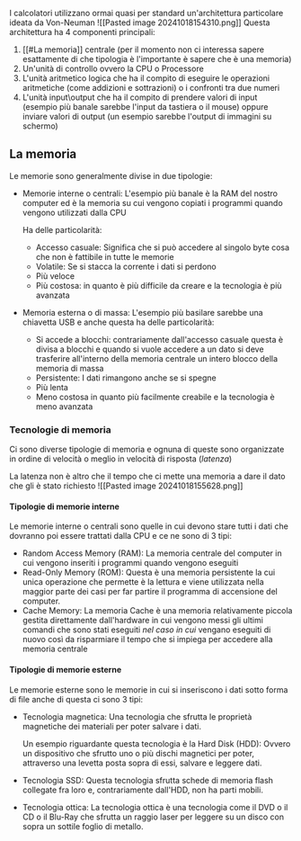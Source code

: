 I calcolatori utilizzano ormai quasi per standard un'architettura particolare ideata da Von-Neuman
![[Pasted image 20241018154310.png]]
Questa architettura ha 4 componenti principali:
1. [[#La memoria]] centrale (per il momento non ci interessa sapere esattamente di che tipologia è l'importante è sapere che è una memoria)
2. Un'unità di controllo ovvero la CPU o Processore
3. L'unità aritmetico logica che ha il compito di eseguire le operazioni aritmetiche (come addizioni e sottrazioni) o i confronti tra due numeri
4. L'unità input\output che ha il compito di prendere valori di input (esempio più banale sarebbe l'input da tastiera o il mouse) oppure inviare valori di output (un esempio sarebbe l'output di immagini su schermo)

## La memoria

Le memorie sono generalmente divise in due tipologie:
- Memorie interne o centrali:
  L'esempio più banale è la RAM del nostro computer ed è la memoria su cui vengono copiati i programmi quando vengono utilizzati dalla CPU
  
  Ha delle particolarità:
  - Accesso casuale: Significa che si può accedere al singolo byte cosa che non è fattibile in tutte le memorie
  - Volatile: Se si stacca la corrente i dati si perdono
  - Più veloce
  - Più costosa: in quanto è più difficile da creare e la tecnologia è più avanzata
- Memoria esterna o di massa:
  L'esempio più basilare sarebbe una chiavetta USB e anche questa ha delle particolarità:
  - Si accede a blocchi: contrariamente dall'accesso casuale questa è divisa a blocchi e quando si vuole accedere a un dato si deve trasferire all'interno della memoria centrale un intero blocco della memoria di massa
  - Persistente: I dati rimangono anche se si spegne
  - Più lenta
  - Meno costosa in quanto più facilmente creabile e la tecnologia è meno avanzata

### Tecnologie di memoria
Ci sono diverse tipologie di memoria e ognuna di queste sono organizzate in ordine di velocità o meglio in velocità di risposta (*latenza*)

La latenza non è altro che il tempo che ci mette una memoria a dare il dato che gli è stato richiesto
![[Pasted image 20241018155628.png]]

#### Tipologie di memorie interne
Le memorie interne o centrali sono quelle in cui devono stare tutti i dati che dovranno poi essere trattati dalla CPU e ce ne sono di 3 tipi:
- Random Access Memory (RAM): La memoria centrale del computer in cui vengono inseriti i programmi quando vengono eseguiti
- Read-Only Memory (ROM): Questa è una memoria persistente la cui unica operazione che permette è la lettura e viene utilizzata nella maggior parte dei casi per far partire il programma di accensione del computer.
- Cache Memory: La memoria Cache è una memoria relativamente piccola gestita direttamente dall'hardware in cui vengono messi gli ultimi comandi che sono stati eseguiti *nel caso in cui* vengano eseguiti di nuovo così da risparmiare il tempo che si impiega per accedere alla memoria centrale

#### Tipologie di memorie esterne
Le memorie esterne sono le memorie in cui si inseriscono i dati sotto forma di file anche di questa ci sono 3 tipi:
- Tecnologia magnetica:
  Una tecnologia che sfrutta le proprietà magnetiche dei materiali per poter salvare i dati.
  
  Un esempio riguardante questa tecnologia è la Hard Disk (HDD):
  Ovvero un dispositivo che sfrutto uno o più dischi magnetici per poter, attraverso una levetta posta sopra di essi, salvare e leggere dati.
- Tecnologia SSD:
  Questa tecnologia sfrutta schede di memoria flash collegate fra loro e, contrariamente dall'HDD, non ha parti mobili.
- Tecnologia ottica:
  La tecnologia ottica è una tecnologia come il DVD o il CD o il Blu-Ray che sfrutta un raggio laser per leggere su un disco con sopra un sottile foglio di metallo.

